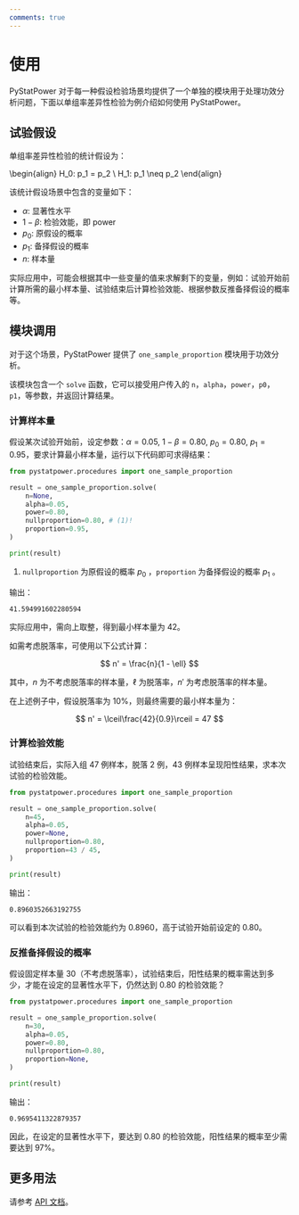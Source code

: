 ```yaml
---
comments: true
---
```


# 使用

PyStatPower 对于每一种假设检验场景均提供了一个单独的模块用于处理功效分析问题，下面以单组率差异性检验为例介绍如何使用 PyStatPower。

## 试验假设

单组率差异性检验的统计假设为：

\begin{align}
H_0: p_1 = p_2 \\
H_1: p_1 \neq p_2
\end{align}

该统计假设场景中包含的变量如下：

- $\alpha$: 显著性水平
- $1-\beta$: 检验效能，即 power
- $p_0$: 原假设的概率
- $p_1$: 备择假设的概率
- $n$: 样本量

实际应用中，可能会根据其中一些变量的值来求解剩下的变量，例如：试验开始前计算所需的最小样本量、试验结束后计算检验效能、根据参数反推备择假设的概率等。

## 模块调用

对于这个场景，PyStatPower 提供了 `one_sample_proportion` 模块用于功效分析。

该模块包含一个 `solve` 函数，它可以接受用户传入的 `n`，`alpha`，`power`，`p0`，`p1`，等参数，并返回计算结果。

### 计算样本量

假设某次试验开始前，设定参数：$\alpha = 0.05$, $1-\beta = 0.80$, $p_0 = 0.80$, $p_1 = 0.95$，要求计算最小样本量，运行以下代码即可求得结果：

```python linenums="1" hl_lines="4"
from pystatpower.procedures import one_sample_proportion

result = one_sample_proportion.solve(
    n=None,
    alpha=0.05,
    power=0.80,
    nullproportion=0.80, # (1)!
    proportion=0.95,
)

print(result)
```

1. `nullproportion` 为原假设的概率 $p_0$ ，`proportion` 为备择假设的概率 $p_1$ 。

输出：

```text linenums="1"
41.594991602280594
```

实际应用中，需向上取整，得到最小样本量为 42。

如需考虑脱落率，可使用以下公式计算：

$$
n' = \frac{n}{1 - \ell}
$$

其中，$n$ 为不考虑脱落率的样本量，$\ell$ 为脱落率，$n'$ 为考虑脱落率的样本量。

在上述例子中，假设脱落率为 10%，则最终需要的最小样本量为：

$$
n' = \lceil\frac{42}{0.9}\rceil = 47
$$

### 计算检验效能

试验结束后，实际入组 47 例样本，脱落 2 例，43 例样本呈现阳性结果，求本次试验的检验效能。

```python linenums="1" hl_lines="6"
from pystatpower.procedures import one_sample_proportion

result = one_sample_proportion.solve(
    n=45,
    alpha=0.05,
    power=None,
    nullproportion=0.80,
    proportion=43 / 45,
)

print(result)
```

输出：

```text linenums="1"
0.8960352663192755
```

可以看到本次试验的检验效能约为 0.8960，高于试验开始前设定的 0.80。

### 反推备择假设的概率

假设固定样本量 30（不考虑脱落率），试验结束后，阳性结果的概率需达到多少，才能在设定的显著性水平下，仍然达到 0.80 的检验效能？

```python linenums="1" hl_lines="8"
from pystatpower.procedures import one_sample_proportion

result = one_sample_proportion.solve(
    n=30,
    alpha=0.05,
    power=0.80,
    nullproportion=0.80,
    proportion=None,
)

print(result)
```

输出：

```text linenums="1"
0.9695411322879357
```

因此，在设定的显著性水平下，要达到 0.80 的检验效能，阳性结果的概率至少需要达到 97%。

## 更多用法

请参考 [API 文档](./api/index.md)。
